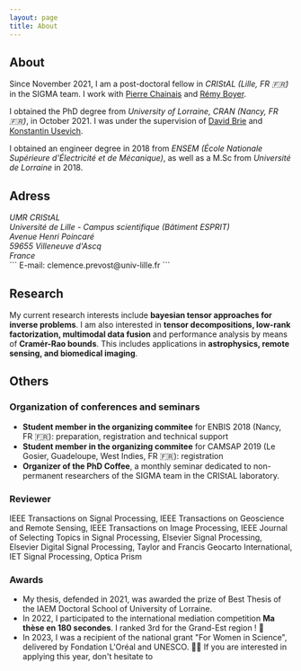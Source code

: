 ```yaml
---
layout: page
title: About
---
```


## About

Since November 2021, I am a post-doctoral fellow in <i>CRIStAL (Lille, FR 🇫🇷)</i> in the SIGMA team. I work with [Pierre Chainais](http://pierrechainais.ec-lille.fr) and [Rémy Boyer](http://pierrechainais.ec-lille.fr).

I obtained the PhD degree from <i>University of Lorraine, CRAN (Nancy, FR 🇫🇷)</i>, in October 2021.
I was under the supervision of [David Brie](https://www.researchgate.net/profile/David_Brie) and [Konstantin Usevich](http://w3.cran.univ-lorraine.fr/konstantin.usevich/?q=content/home).

I obtained an engineer degree in 2018 from <i>ENSEM (École Nationale Supérieure d'Électricité et de Mécanique)</i>, as well as a M.Sc from <i>Université de Lorraine</i> in 2018. 
  
## Adress
<i>
UMR CRIStAL <br>
Université de Lille - Campus scientifique (Bâtiment ESPRIT) <br>
Avenue Henri Poincaré <br>
59655 Villeneuve d'Ascq <br>
France <br>
</i>
```
E-mail: clemence.prevost@univ-lille.fr
```

## Research

My current research interests include <b> bayesian tensor approaches for inverse problems</b>.
I am also interested in <b>tensor decompositions, low-rank factorization, multimodal data fusion</b> and performance analysis by means of <b>Cramér-Rao bounds</b>.
This includes applications in <b>astrophysics, remote sensing, and biomedical imaging</b>.

## Others

### Organization of conferences and seminars

- <b>Student member in the organizing commitee</b> for ENBIS 2018 (Nancy, FR 🇫🇷): preparation, registration and technical support
- <b>Student member in the organizing commitee</b> for CAMSAP 2019 (Le Gosier, Guadeloupe, West Indies, FR 🇫🇷): registration
- <b>Organizer of the PhD Coffee</b>, a monthly seminar dedicated to non-permanent researchers of the SIGMA team in the CRIStAL laboratory.

### Reviewer

IEEE Transactions on Signal Processing, IEEE Transactions on Geoscience and Remote Sensing, IEEE Transactions on Image Processing, IEEE Journal of Selecting Topics in Signal Processing, Elsevier Signal Processing, Elsevier Digital Signal Processing, Taylor and Francis Geocarto International, IET Signal Processing, Optica Prism

### Awards 

- My thesis, defended in 2021, was awarded the prize of Best Thesis of the IAEM Doctoral School of University of Lorraine.
- In 2022, I participated to the international mediation competition <b>Ma thèse en 180 secondes</b>. I ranked 3rd for the Grand-Est region ! 🎉
- In 2023, I was a recipient of the national grant "For Women in Science", delivered by Fondation L'Oréal and UNESCO. 🦸‍♀️
If you are interested in applying this year, don't hesitate to <a> </a>

